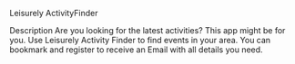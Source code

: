 Leisurely ActivityFinder

Description
Are you looking for the latest activities? This app might be for you. Use Leisurely Activity Finder to find events in your area. You can bookmark and register to receive an Email with all details you need.
